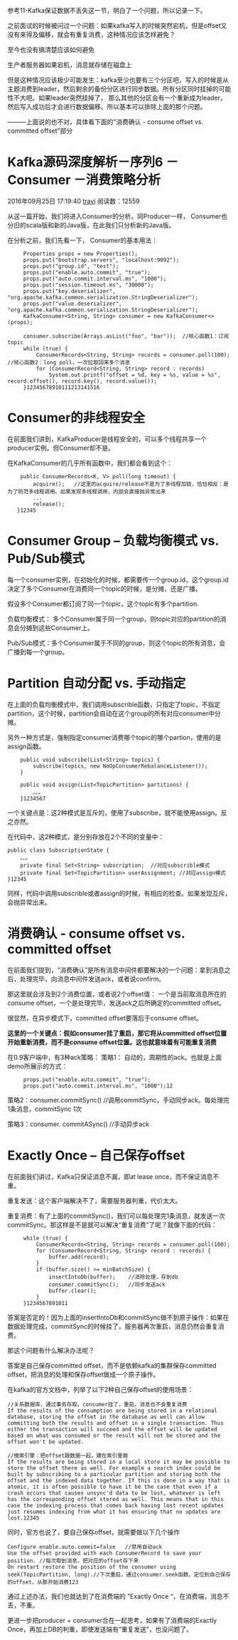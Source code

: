 参考11-Kafka保证数据不丢失这一节，明白了一个问题，所以记录一下。



之前面试的时候被问过一个问题：如果kafka写入的时候突然宕机，但是offset又没有来得及偏移，就会有重复消费，这种情况应该怎样避免？

至今也没有搞清楚应该如何避免



生产者服务器如果宕机，消息就存储在磁盘上



但是这种情况应该极少可能发生：kafka至少也要有三个分区吧，写入的时候是从主题消费到leader，然后剩余的备份分区进行同步数据。所有分区同时挂掉的可能性不大吧。如果leader突然挂掉了， 那么其他的分区会有一个重新成为leader，然后写入成功后才会进行数据偏移。所以基本可以排除上面的那个问题。



———上面说的也不对，具体看下面的"消费确认 - consume offset vs. committed offset"部分





# Kafka源码深度解析－序列6 －Consumer －消费策略分析

2016年09月25日 17:19:40 [travi](https://me.csdn.net/chunlongyu) 阅读数：12559



从这一篇开始，我们将进入Consumer的分析。同Producer一样， Consumer也分旧的scala版和新的Java版，在此我们只分析新的Java版。



在分析之前，我们先看一下， Consumer的基本用法：

```
     Properties props = new Properties();
     props.put("bootstrap.servers", "localhost:9092");
     props.put("group.id", "test");
     props.put("enable.auto.commit", "true");
     props.put("auto.commit.interval.ms", "1000");
     props.put("session.timeout.ms", "30000");
     props.put("key.deserializer", "org.apache.kafka.common.serialization.StringDeserializer");
     props.put("value.deserializer", "org.apache.kafka.common.serialization.StringDeserializer");
     KafkaConsumer<String, String> consumer = new KafkaConsumer<>(props);

     consumer.subscribe(Arrays.asList("foo", "bar"));  //核心函数1：订阅topic
     while (true) {
         ConsumerRecords<String, String> records = consumer.poll(100); //核心函数2：long poll，一次拉取回来多个消息
         for (ConsumerRecord<String, String> record : records)
             System.out.printf("offset = %d, key = %s, value = %s", record.offset(), record.key(), record.value());
     }12345678910111213141516
```

# Consumer的非线程安全

在前面我们讲到，KafkaProducer是线程安全的，可以多个线程共享一个producer实例。但Consumer却不是。

在KafkaConsumer的几乎所有函数中，我们都会看到这个：

```
    public ConsumerRecords<K, V> poll(long timeout) {
        acquire();   //这里的acquire/release不是为了多线程加锁，恰恰相反：是为了防范多线程调用。如果发现多线程调用，内部会直接抛异常出来
        ...
        release(); 
   }12345
```

# Consumer Group – 负载均衡模式 vs. Pub/Sub模式

每一个consumer实例，在初始化的时候，都需要传一个group.id，这个group.id决定了多个Consumer在消费同一个topic的时候，是分摊，还是广播。

假设多个Consumer都订阅了同一个topic，这个topic有多个partition.

负载均衡模式： 多个Consumer属于同一个group，则topic对应的partition的消息会分摊到这些Consumer上。

Pub/Sub模式：多个Consumer属于不同的group，则这个topic的所有消息，会广播到每一个group。

# Partition 自动分配 vs. 手动指定

在上面的负载均衡模式中，我们调用subscrible函数，只指定了topic，不指定partition，这个时候，partition会自动在这个group的所有对应consumer中分摊。

另外一种方式是，强制指定consumer消费哪个topic的哪个partion，使用的是assign函数。

```
    public void subscribe(List<String> topics) {
        subscribe(topics, new NoOpConsumerRebalanceListener());
    }

    public void assign(List<TopicPartition> partitions) {
        。。。
    }1234567
```

一个关键点是：这2种模式是互斥的，使用了subscribe，就不能使用assign。反之亦然。

在代码中，这2种模式，是分别存放在2个不同的变量中：

```
public class SubscriptionState {
    。。。
    private final Set<String> subscription;  //对应subscrible模式
    private final Set<TopicPartition> userAssignment; //对应assign模式
}12345
```

同样，代码中调用subscrible或者assign的时候，有相应的检查。如果发现互斥，会抛异常出来。

# 消费确认 - consume offset vs. committed offset

在前面我们提到，“消费确认”是所有消息中间件都要解决的一个问题：拿到消息之后，处理完毕，向消息中间件发送ack，或者说confirm。

那这里就会涉及到2个消费位置，或者说2个offset值： 一个是当前取消息所在的consume offset，一个是处理完毕，发送ack之后所确定的committed offset。

很显然，在异步模式下，committed offset要落后于consume offset。

**这里的一个关键点：假如consumer挂了重启，那它将从committed offset位置开始重新消费，而不是consume offset位置。这也就意味着有可能重复消费**

在0.9客户端中，有3种ack策略： 
策略1： 自动的，周期性的ack。也就是上面demo所展示的方式：

```
     props.put("enable.auto.commit", "true");
     props.put("auto.commit.interval.ms", "1000");12
```

策略2：consumer.commitSync() //调用commitSync，手动同步ack。每处理完1条消息，commitSync 1次

策略3：consumer. commitASync() //手动异步ack

# Exactly Once – 自己保存offset

在前面我们讲过，Kafka只保证消息不漏，即at lease once，而不保证消息不重。

重复发送：这个客户端解决不了，需要服务器判重，代价太大。

重复消费：有了上面的commitSync()，我们可以每处理完1条消息，就发送一次commitSync。那这样是不是就可以解决“重复消费”了呢？就像下面的代码：

```
     while (true) {
         ConsumerRecords<String, String> records = consumer.poll(100);
         for (ConsumerRecord<String, String> record : records) {
             buffer.add(record);
         }
         if (buffer.size() >= minBatchSize) {
             insertIntoDb(buffer);    //消除处理，存到db
             consumer.commitSync();   //同步发送ack
             buffer.clear();
         }
     }1234567891011
```

答案是否定的！因为上面的insertIntoDb和commitSync做不到原子操作：如果在数据处理完成，commitSync的时候挂了，服务器再次重启，消息仍然会重复消费。

那这个问题有什么解决办法呢？

答案是自己保存committed offset，而不是依赖kafka的集群保存committed offset，把消息的处理和保存offset做成一个原子操作。

在kafka的官方文档中，列举了以下2种自己保存offset的使用场景：

```
//关系数据库，通过事务存取。consumer挂了，重启，消息也不会重复消费
If the results of the consumption are being stored in a relational database, storing the offset in the database as well can allow committing both the results and offset in a single transaction. Thus either the transaction will succeed and the offset will be updated based on what was consumed or the result will not be stored and the offset won't be updated.

//搜索引擎：把offset跟数据一起，建在索引里面
If the results are being stored in a local store it may be possible to store the offset there as well. For example a search index could be built by subscribing to a particular partition and storing both the offset and the indexed data together. If this is done in a way that is atomic, it is often possible to have it be the case that even if a crash occurs that causes unsync'd data to be lost, whatever is left has the corresponding offset stored as well. This means that in this case the indexing process that comes back having lost recent updates just resumes indexing from what it has ensuring that no updates are lost.12345
```

同时，官方也说了，要自己保存offset，就需要做以下几个操作

```
Configure enable.auto.commit=false   //禁用自动ack
Use the offset provided with each ConsumerRecord to save your position. //每次取到消息，把对应的offset存下来
On restart restore the position of the consumer using seek(TopicPartition, long).//下次重启，通过consumer.seek函数，定位到自己保存的offset，从那开始消费123
```

通过上述办法，我们也就达到了在消费端的 ”Exactly Once “，在消费端，消息不丢，不重。

更进一步把producer + consumer合在一起思考，如果有了消费端的Exactly Once，再加上DB的判重，即使发送端有“重复发送”，也没问题了。



